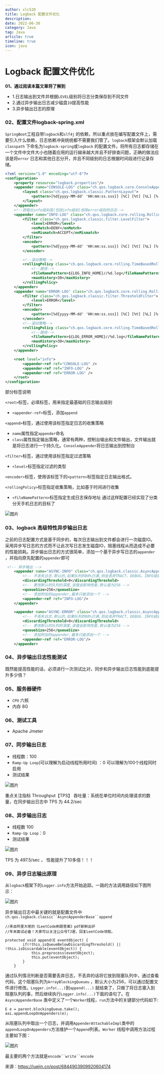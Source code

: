 ```yaml
---
author: xlc520
title: Logback 配置文件优化
description: 
date: 2022-06-30
category: Java
tag: Java
article: true
timeline: true
icon: java
---
```


# Logback 配置文件优化

**01、通过阅读本篇文章将了解到**

- 1.日志输出到文件并根据`LEVEL`级别将日志分类保存到不同文件
- 2.通过异步输出日志减少磁盘`IO`提高性能
- 3.异步输出日志的原理

### 02、配置文件logback-spring.xml

`SpringBoot`工程自带`logback`和`slf4j`
的依赖，所以重点放在编写配置文件上，需要引入什么依赖，日志依赖冲突统统都不需要我们管了。`logback`框架会默认加载`classpath`
下命名为`logback-spring`或`logback`
的配置文件。将所有日志都存储在一个文件中文件大小也随着应用的运行越来越大并且不好排查问题，正确的做法应该是将`error`
日志和其他日志分开，并且不同级别的日志根据时间段进行记录存储。

```xml
<?xml version="1.0" encoding="utf-8"?>
<configuration>
    <property resource="logback.properties"/>
    <appender name="CONSOLE-LOG" class="ch.qos.logback.core.ConsoleAppender">
        <layout class="ch.qos.logback.classic.PatternLayout">
            <pattern>[%d{yyyy-MM-dd' 'HH:mm:ss.sss}] [%C] [%t] [%L] [%-5p] %m%n</pattern>
        </layout>
    </appender>
    <!--获取比info级别高(包括info级别)但除error级别的日志-->
    <appender name="INFO-LOG" class="ch.qos.logback.core.rolling.RollingFileAppender">
        <filter class="ch.qos.logback.classic.filter.LevelFilter">
            <level>ERROR</level>
            <onMatch>DENY</onMatch>
            <onMismatch>ACCEPT</onMismatch>
        </filter>
        <encoder>
            <pattern>[%d{yyyy-MM-dd' 'HH:mm:ss.sss}] [%C] [%t] [%L] [%-5p] %m%n</pattern>
        </encoder>

        <!--滚动策略-->
        <rollingPolicy class="ch.qos.logback.core.rolling.TimeBasedRollingPolicy">
            <!--路径-->
            <fileNamePattern>${LOG_INFO_HOME}//%d.log</fileNamePattern>
            <maxHistory>30</maxHistory>
        </rollingPolicy>
    </appender>
    <appender name="ERROR-LOG" class="ch.qos.logback.core.rolling.RollingFileAppender">
        <filter class="ch.qos.logback.classic.filter.ThresholdFilter">
            <level>ERROR</level>
        </filter>
        <encoder>
            <pattern>[%d{yyyy-MM-dd' 'HH:mm:ss.sss}] [%C] [%t] [%L] [%-5p] %m%n</pattern>
        </encoder>
        <!--滚动策略-->
        <rollingPolicy class="ch.qos.logback.core.rolling.TimeBasedRollingPolicy">
            <!--路径-->
            <fileNamePattern>${LOG_ERROR_HOME}//%d.log</fileNamePattern>
            <maxHistory>30</maxHistory>
        </rollingPolicy>
    </appender>

    <root level="info">
        <appender-ref ref="CONSOLE-LOG" />
        <appender-ref ref="INFO-LOG" />
        <appender-ref ref="ERROR-LOG" />
    </root>
</configuration>
```

部分标签说明

`<root>`标签，必填标签，用来指定最基础的日志输出级别

- `<appender-ref>`标签，添加`append`

`<append>`标签，通过使用该标签指定日志的收集策略

- `name`属性指定`appender`命名
- `class`属性指定输出策略，通常有两种，控制台输出和文件输出，文件输出就是将日志进行一个持久化。`ConsoleAppender`将日志输出到控制台

`<filter>`标签，通过使用该标签指定过滤策略

- `<level>`标签指定过滤的类型

`<encoder>`标签，使用该标签下的`<pattern>`标签指定日志输出格式。

`<rollingPolicy>`标签指定收集策略，比如基于时间进行收集

- `<fileNamePattern>`标签指定生成日志保存地址 通过这样配置已经实现了分类分天手机日志的目标了

![图片](https://bitbucket.org/xlc520/blogasset/raw/main/images3/640-16556915204025.jpeg)

### 03、logback 高级特性异步输出日志

之前的日志配置方式是基于同步的，每次日志输出到文件都会进行一次磁盘IO。采用异步写日志的方式而不让此次写日志发生磁盘IO，阻塞线程从而造成不必要的性能损耗。异步输出日志的方式很简单，添加一个基于异步写日志的`appender`
，并指向原先配置的`appender`即可

```xml
 <!-- 异步输出 -->
    <appender name="ASYNC-INFO" class="ch.qos.logback.classic.AsyncAppender">
        <!-- 不丢失日志.默认的,如果队列的80%已满,则会丢弃TRACT、DEBUG、INFO级别的日志 -->
        <discardingThreshold>0</discardingThreshold>
        <!-- 更改默认的队列的深度,该值会影响性能.默认值为256 -->
        <queueSize>256</queueSize>
        <!-- 添加附加的appender,最多只能添加一个 -->
        <appender-ref ref="INFO-LOG"/>
    </appender>

    <appender name="ASYNC-ERROR" class="ch.qos.logback.classic.AsyncAppender">
        <!-- 不丢失日志.默认的,如果队列的80%已满,则会丢弃TRACT、DEBUG、INFO级别的日志 -->
        <discardingThreshold>0</discardingThreshold>
        <!-- 更改默认的队列的深度,该值会影响性能.默认值为256 -->
        <queueSize>256</queueSize>
        <!-- 添加附加的appender,最多只能添加一个 -->
        <appender-ref ref="ERROR-LOG"/>
    </appender>
```

### 04、异步输出日志性能测试

既然能提高性能的话，必须进行一次测试比对，同步和异步输出日志性能到底能提升多少倍？

### 05、服务器硬件

- `CPU` 六核
- 内存 8G

### 06、测试工具

- Apache Jmeter

### 07、同步输出日志

- 线程数：100
- `Ramp-Up Loop`(可以理解为启动线程所用时间) ：0 可以理解为100个线程同时启用
- 测试结果

![图片](https://bitbucket.org/xlc520/blogasset/raw/main/images3/640-16556915204021.png)

重点关注指标 Throughput【TPS】 吞吐量：系统在单位时间内处理请求的数量，在同步输出日志中 TPS 为 44.2/sec

### 08、异步输出日志

- 线程数 100
- `Ramp-Up Loop`：0
- 测试结果

![图片](https://bitbucket.org/xlc520/blogasset/raw/main/images3/640-16556915204022.png)

TPS 为 497.5/sec ， 性能提升了10多倍！！！

### 09、异步日志输出原理

从`logback`框架下的`Logger.info`方法开始追踪。一路的方法调用路径如下图所示：

![图片](https://bitbucket.org/xlc520/blogasset/raw/main/images3/640-16556915204023.png)

异步输出日志中最关键的就是配置文件中`ch.qos.logback.classic``AsyncAppenderBase``append`

```
//来自阿里大佬的《LeetCode刷题答案》pdf新鲜出炉
//年末面试必备！大家可以关注公众号TJ君，回复LeetCode领取。

protected void append(E eventObject) {
        if(!this.isQueueBelowDiscardingThreshold() || !this.isDiscardable(eventObject)) {
            this.preprocess(eventObject);
            this.put(eventObject);
        }
    }
```

通过队列情况判断是否需要丢弃日志，不丢弃的话将它放到阻塞队列中，通过查看代码，这个阻塞队列为`ArrayBlockingQueueu`
，默认大小为256，可以通过配置文件进行修改。`Logger.info(...)`到`append(...)`
就结束了，只做了将日志塞入到阻塞队列的事，然后继续执行`Logger.info(...)`下面的语句了。在`AsyncAppenderBase`
类中定义了一个`Worker`线程，`run`方法中的关键部分代码如下:

```
E e = parent.blockingQueue.take();
aai.appendLoopOnAppenders(e);
```

从阻塞队列中取出一个日志，并调用`AppenderAttachableImpl`类中的`appendLoopOnAppenders`方法维护一个`Append`列表。`Worker`
线程中调用方法过程主要如下图：

![图片](https://bitbucket.org/xlc520/blogasset/raw/main/images3/640-16556915204024.png)

最主要的两个方法就是`encode``write``encode`

来源：https://juejin.cn/post/6844903909920604174

